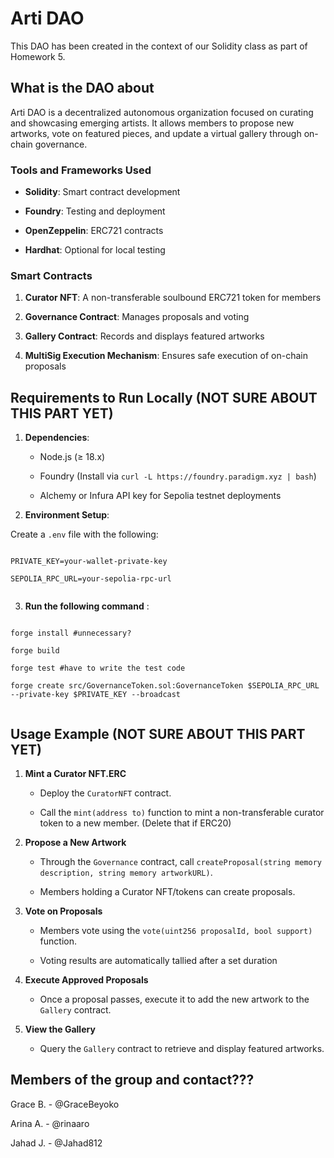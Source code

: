 # Arti DAO
 

 
This DAO has been created in the context of our Solidity class as part of Homework 5.
 

 
## What is the DAO about
 
Arti DAO is a decentralized autonomous organization focused on curating and showcasing emerging artists. It allows members to propose new artworks, vote on featured pieces, and update a virtual gallery through on-chain governance.
 

 
### Tools and Frameworks Used
 
- **Solidity**: Smart contract development
 
- **Foundry**: Testing and deployment
 
- **OpenZeppelin**: ERC721 contracts
 
- **Hardhat**: Optional for local testing
 

 
### Smart Contracts
 
1. **Curator NFT**: A non-transferable soulbound ERC721 token for members
 
2. **Governance Contract**: Manages proposals and voting
 
3. **Gallery Contract**: Records and displays featured artworks
 
4. **MultiSig Execution Mechanism**: Ensures safe execution of on-chain proposals
 

 
## Requirements to Run Locally (NOT SURE ABOUT THIS PART YET)
 
1. **Dependencies**:
 
   - Node.js (≥ 18.x)
 
   - Foundry (Install via `curl -L https://foundry.paradigm.xyz | bash`)
 
   - Alchemy or Infura API key for Sepolia testnet deployments
 

 
2. **Environment Setup**:
 
Create a `.env` file with the following:
 
```plaintext
 
PRIVATE_KEY=your-wallet-private-key
 
SEPOLIA_RPC_URL=your-sepolia-rpc-url
 
```
 
3. **Run the following command** : 
 
```plaintext
 
forge install #unnecessary?
 
forge build
 
forge test #have to write the test code

forge create src/GovernanceToken.sol:GovernanceToken $SEPOLIA_RPC_URL --private-key $PRIVATE_KEY --broadcast
 
```
 

 
## Usage Example  (NOT SURE ABOUT THIS PART YET)
 
1. **Mint a Curator NFT.ERC**  
 
   - Deploy the `CuratorNFT` contract.
 
   - Call the `mint(address to)` function to mint a non-transferable curator token to a new member. (Delete that if ERC20)
 

 
2. **Propose a New Artwork**  
 
   - Through the `Governance` contract, call `createProposal(string memory description, string memory artworkURL)`.
 
   - Members holding a Curator NFT/tokens can create proposals.
 

 
3. **Vote on Proposals**  
 
   - Members vote using the `vote(uint256 proposalId, bool support)` function.
 
   - Voting results are automatically tallied after a set duration
 

 
4. **Execute Approved Proposals**  
 
   - Once a proposal passes, execute it to add the new artwork to the `Gallery` contract.
 

 
5. **View the Gallery**  
 
   - Query the `Gallery` contract to retrieve and display featured artworks.
 

 
## Members of the group and contact???
 
Grace B. - @GraceBeyoko <br> 
 
Arina A. - @rinaaro <br>

Jahad J. - @Jahad812 <br>
